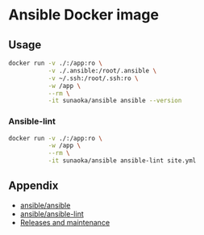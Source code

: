 # Ansible Docker image

## Usage

```bash
docker run -v ./:/app:ro \
           -v ./.ansible:/root/.ansible \
           -v ~/.ssh:/root/.ssh:ro \
           -w /app \
           --rm \
           -it sunaoka/ansible ansible --version
```

### Ansible-lint

```bash
docker run -v ./:/app:ro \
           -w /app \
           --rm \
           -it sunaoka/ansible ansible-lint site.yml
```

## Appendix

- [ansible/ansible](https://github.com/ansible/ansible)
- [ansible/ansible-lint](https://github.com/ansible/ansible-lint)
- [Releases and maintenance](https://docs.ansible.com/ansible/latest/reference_appendices/release_and_maintenance.html)

